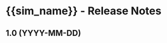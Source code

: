 # {{sim_name}} - Release Notes
<!-- 
Instructions:
* Replace {{sim_name}} with the simulation name.
* Replace YYYY-MM-DD with date in year-month-day format.
* Make sure version numbers are correct, in MAJOR.MINOR format, e.g. 1.2
* For a 1.0 release, only the 1.0 heading and date is needed. 
* Developer and designer should collaborate on what to include for any release beyond 1.0. 
* For each new MAJOR.MINOR version, add a section to the top of the doc - reverse chronological order, with the most-recent version at the top.

For an exemplar, see https://github.com/phetsims/balancing-chemical-equations/blob/main/doc/release-notes.md
-->

<!-- 
## 1.1 (YYYY-MM-DD)

### New Features
* Describe a new feature.
* 

### Bug Fixes
* Describe a bug fix.
* 

### Other Changes
* Describe a change.
* ⚠️ Use this icon for a change that is breaking, removes a feature, etc. 
*
-->

## 1.0 (YYYY-MM-DD)
